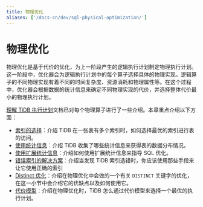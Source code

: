 ```yaml
---
title: 物理优化
aliases: ['/docs-cn/dev/sql-physical-optimization/']
---
```


# 物理优化

物理优化是基于代价的优化，为上一阶段产生的逻辑执行计划制定物理执行计划。这一阶段中，优化器会为逻辑执行计划中的每个算子选择具体的物理实现。逻辑算子的不同物理实现有着不同的时间复杂度、资源消耗和物理属性等。在这个过程中，优化器会根据数据的统计信息来确定不同物理实现的代价，并选择整体代价最小的物理执行计划。

[理解 TiDB 执行计划](/explain-overview.md)文档已对每个物理算子进行了一些介绍。本章重点介绍以下方面：

- [索引的选择](/choose-index.md)：介绍 TiDB 在一张表有多个索引时，如何选择最优的索引进行表的访问。
- [使用统计信息](/statistics.md)：介绍 TiDB 收集了哪些统计信息来获得表的数据分布情况。
- [使用扩展统计信息](/extended-statistics.md)：介绍如何使用扩展统计信息来指导 SQL 优化。
- [错误索引的解决方案](/wrong-index-solution.md)：介绍当发现 TiDB 索引选错时，你应该使用那些手段来让它使用正确的索引
- [Distinct 优化](/agg-distinct-optimization.md)：介绍在物理优化中会做的一个有关 `DISTINCT` 关键字的优化，在这一小节中会介绍它的优缺点以及如何使用它。
- [代价模型](/cost-model.md)：介绍在物理优化时，TiDB 怎么通过代价模型来选择一个最优的执行计划。